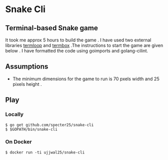 # Snake Cli 


## Terminal-based Snake game

It took me approx 5 hours to build the game . I have used two external libraries [termloop](github.com/JoelOtter/termloop) and [termbox](github.com/nsf/termbox-go) .The instructions to start the game are given below . I have formatted the code using goimports and golang-cilint. 

## Assumptions

- The minimum dimensions for the game to run is 70 pxels width and 25 pixels height .

<!-- ![scrrenshot](http://i.imgur.com/pHf4fjt.gif) -->

## Play

### Locally

```
$ go get github.com/specter25/snake-cli
$ $GOPATH/bin/snake-cli
```

### On Docker

```
$ docker run -ti ujjwal25/snake-cli
```
